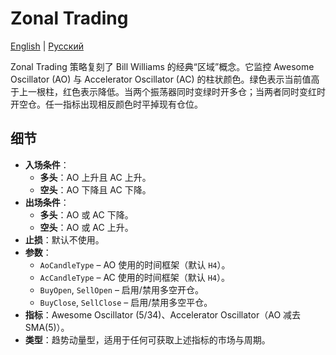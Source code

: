 # Zonal Trading
[English](README.md) | [Русский](README_ru.md)

Zonal Trading 策略复刻了 Bill Williams 的经典“区域”概念。它监控 Awesome Oscillator (AO) 与 Accelerator Oscillator (AC) 的柱状颜色。绿色表示当前值高于上一根柱，红色表示降低。当两个振荡器同时变绿时开多仓；当两者同时变红时开空仓。任一指标出现相反颜色时平掉现有仓位。

## 细节
- **入场条件**：
  - **多头**：AO 上升且 AC 上升。
  - **空头**：AO 下降且 AC 下降。
- **出场条件**：
  - **多头**：AO 或 AC 下降。
  - **空头**：AO 或 AC 上升。
- **止损**：默认不使用。
- **参数**：
  - `AoCandleType` – AO 使用的时间框架（默认 `H4`）。
  - `AcCandleType` – AC 使用的时间框架（默认 `H4`）。
  - `BuyOpen`, `SellOpen` – 启用/禁用多空开仓。
  - `BuyClose`, `SellClose` – 启用/禁用多空平仓。
- **指标**：Awesome Oscillator (5/34)、Accelerator Oscillator（AO 减去 SMA(5)）。
- **类型**：趋势动量型，适用于任何可获取上述指标的市场与周期。
